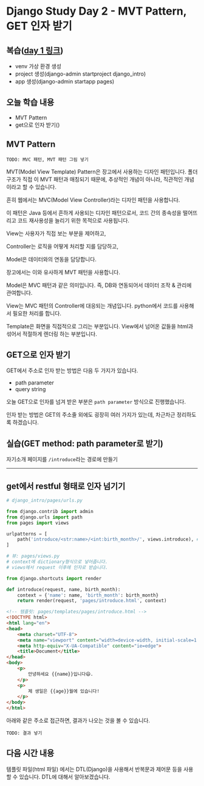 # Django Study Day 2 - MVT Pattern, GET 인자 받기

## 복습([day 1 링크](1.md))

- venv 가상 환경 생성
- project 생성(django-admin startproject django_intro)
- app 생성(django-admin startapp pages)



## 오늘 학습 내용

- MVT Pattern
- get으로 인자 받기()



## MVT Pattern

`TODO: MVC 패턴, MVT 패턴 그림 넣기`

MVT(Model View Template) Pattern은 장고에서 사용하는 디자인 패턴입니다. 폴더 구조가 직접 이 MVT 패턴과 매칭되기 때문에, 추상적인 개념이 아니라, 직관적인 개념이라고 할 수 있습니다.

흔히 웹에서는 MVC(Model View Controller)라는 디자인 패턴을 사용합니다.

이 패턴은 Java 등에서 흔하게 사용되는 디자인 패턴으로서, 코드 간의 종속성을 떨어뜨리고 코드 재사용성을 늘리기 위한 목적으로 사용됩니다.

View는 사용자가 직접 보는 부분을 제어하고,

Controller는 로직을 어떻게 처리할 지를 담당하고,

Model은 데이터와의 연동을 담당합니다.



장고에서는 이와 유사하게 MVT 패턴을 사용합니다.

Model은 MVC 패턴과 같은 의미입니다. 즉, DB와 연동되어서 데이터 조작 & 관리에 관여합니다.

View는 MVC 패턴의 Controller에 대응되는 개념입니다. python에서 코드를 사용해서 필요한 처리를 합니다.

Template은 화면을 직접적으로 그리는 부분입니다. View에서 넘어온 값들을 html과 섞어서 적절하게 렌더링 하는 부분입니다.





## GET으로 인자 받기

GET에서 주소로 인자 받는 방법은 다음 두 가지가 있습니다.

- path parameter
- query string

오늘 GET으로 인자를 넘겨 받은 부분은 `path parameter`  방식으로 진행했습니다.

인자 받는 방법은 GET의 주소줄 외에도 굉장히 여러 가지가 있는데, 차근차근 정리하도록 하겠습니다.



## 실습(GET method: path parameter로 받기)

자기소개 페이지를 `/introduce`라는 경로에 만들기

---

## get에서 restful 형태로 인자 넘기기

```python
# django_intro/pages/urls.py

from django.contrib import admin
from django.urls import path
from pages import views

urlpatterns = [
    path('introduce/<str:name>/<int:birth_month>/', views.introduce), # <타입:이름> 형식으로 path parameter 받음
]
```

```python
# 뷰: pages/views.py
# context에 dictionary형식으로 넣어줍니다.
# views에서 request 이후에 인자로 받습니다.

from django.shortcuts import render

def introduce(request, name, birth_month):
    context = {'name': name, 'birth_month': birth_month}
    return render(request, 'pages/introduce.html', context)
```

```html
<!-- 템플릿: pages/templates/pages/introduce.html -->
<!DOCTYPE html>
<html lang="en">
<head>
    <meta charset="UTF-8">
    <meta name="viewport" content="width=device-width, initial-scale=1.0">
    <meta http-equiv="X-UA-Compatible" content="ie=edge">
    <title>Document</title>
</head>
<body>
    <p>
        안녕하세요 {{name}}입니다😄.
    </p>
    <p>
        제 생일은 {{age}}월에 있습니다!
    </p>
</body>
</html>
```

아래와 같은 주소로 접근하면, 결과가 나오는 것을 볼 수 있습니다.



`TODO: 결과 넣기`



## 다음 시간 내용

템플릿 파일(html 파일) 에서는 DTL(Django)을 사용해서 반복문과 제어문 등을 사용할 수 있습니다. DTL에 대해서 알아보겠습니다.